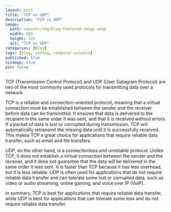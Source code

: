 ```yaml
---
layout: post
title: "TCP vs UDP"
description: "TCP vs UDP"
image:
  path: /assets/img/blog-featured-image.webp
  width: 661
  height: 132
  alt: "TCP vs UDP"
categories: [Blog]
tags: [blog, coding, computer-science]
published: true
sitemap: true
pin: false
---
```



TCP (Transmission Control Protocol) and UDP (User Datagram Protocol) are two of the most commonly used protocols for transmitting data over a network.

TCP is a reliable and connection-oriented protocol, meaning that a virtual connection must be established between the sender and the receiver before data can be transmitted. It ensures that data is delivered to the recipient in the same order it was sent, and that it is received without errors. If a packet of data is lost or corrupted during transmission, TCP will automatically retransmit the missing data until it is successfully received. This makes TCP a great choice for applications that require reliable data transfer, such as email and file transfers.

UDP, on the other hand, is a connectionless and unreliable protocol. Unlike TCP, it does not establish a virtual connection between the sender and the receiver, and it does not guarantee that the data will be delivered in the same order it was sent. It is faster than TCP because it has less overhead, but it is less reliable. UDP is often used for applications that do not require reliable data transfer and can tolerate some lost or corrupted data, such as video or audio streaming, online gaming, and voice over IP (VoIP).

In summary, TCP is best for applications that require reliable data transfer, while UDP is best for applications that can tolerate some loss and do not require reliable data transfer.



